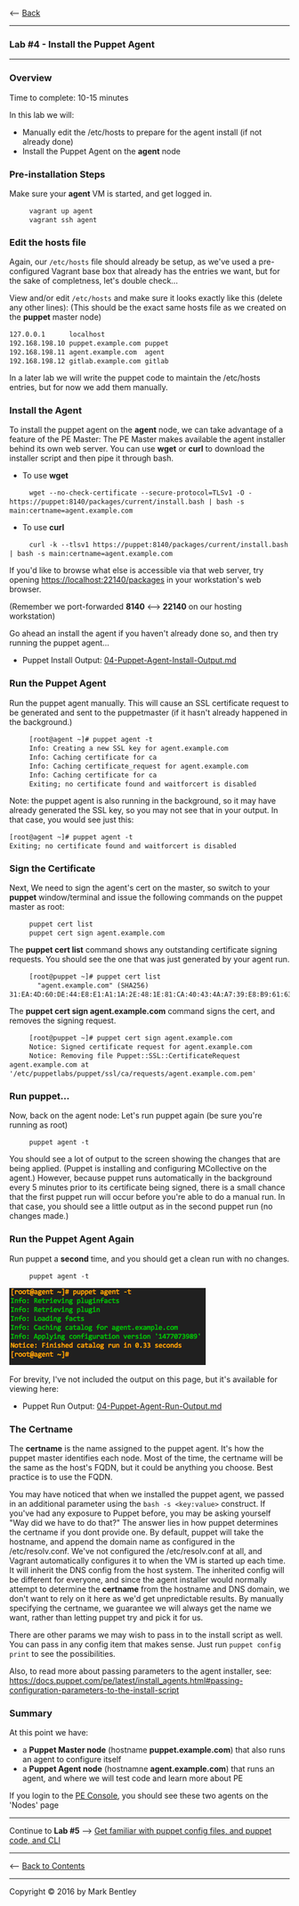<-- [Back](03-Install-Puppet-Master.md#lab-3)

---

### **Lab #4** - Install the Puppet Agent

---

### Overview

Time to complete:  10-15 minutes

In this lab we will:

* Manually edit the /etc/hosts to prepare for the agent install (if not already done)
* Install the Puppet Agent on the **agent** node

### Pre-installation Steps

Make sure your **agent** VM is started, and get logged in.

```
     vagrant up agent
     vagrant ssh agent
```

### Edit the hosts file

Again, our `/etc/hosts` file should already be setup, as we've used a pre-configured
Vagrant base box that already has the entries we want, but for the sake of completness,
let's double check...

View and/or edit `/etc/hosts` and make sure it looks exactly like this (delete any other lines):
(This should be the exact same hosts file as we created on the **puppet** master node)

```
127.0.0.1      localhost
192.168.198.10 puppet.example.com puppet
192.168.198.11 agent.example.com  agent
192.168.198.12 gitlab.example.com gitlab
```

In a later lab we will write the puppet code to maintain the /etc/hosts entries,
but for now we add them manually.

### Install the Agent

To install the puppet agent on the **agent** node, we can take advantage of
a feature of the PE Master:  The PE Master makes available the agent installer
behind its own web server.  You can use **wget** or **curl** to download the
installer script and then pipe it through bash.

* To use **wget**

```
     wget --no-check-certificate --secure-protocol=TLSv1 -O - https://puppet:8140/packages/current/install.bash | bash -s main:certname=agent.example.com
```

* To use **curl**

```
     curl -k --tlsv1 https://puppet:8140/packages/current/install.bash | bash -s main:certname=agent.example.com
```

If you'd like to browse what else is accessible via that web server, try
opening <https://localhost:22140/packages> in your workstation's web browser.

(Remember we port-forwarded **8140** <--> **22140** on our hosting workstation)

Go ahead an install the agent if you haven't already done so, and then
try running the puppet agent...

* Puppet Install Output:  [04-Puppet-Agent-Install-Output.md](04-Puppet-Agent-Install-Output.md)


### Run the Puppet Agent

Run the puppet agent manually.  This will cause an SSL certificate request
to be generated and sent to the puppetmaster (if it hasn't already happened
in the background.)

```
     [root@agent ~]# puppet agent -t
     Info: Creating a new SSL key for agent.example.com
     Info: Caching certificate for ca
     Info: Caching certificate_request for agent.example.com
     Info: Caching certificate for ca
     Exiting; no certificate found and waitforcert is disabled
```

Note:  the puppet agent is also running in the background, so it may have already generated the SSL key,
so you may not see that in your output.  In that case, you would see just this:

```
[root@agent ~]# puppet agent -t
Exiting; no certificate found and waitforcert is disabled
```

### Sign the Certificate

Next, We need to sign the agent's cert on the master, so switch to your **puppet**
window/terminal and issue the following commands on the puppet master as root:

```
     puppet cert list
     puppet cert sign agent.example.com
```

The **puppet cert list** command shows any outstanding certificate signing requests.  You should see the one that was just generated by your agent run.

```
     [root@puppet ~]# puppet cert list
       "agent.example.com" (SHA256) 31:EA:4D:60:DE:44:E8:E1:A1:1A:2E:48:1E:81:CA:40:43:4A:A7:39:E8:B9:61:63:F3:0F:CF:2E:B7:CC:98:22
```

The **puppet cert sign agent.example.com** command signs the cert, and removes the signing request.

```
     [root@puppet ~]# puppet cert sign agent.example.com
     Notice: Signed certificate request for agent.example.com
     Notice: Removing file Puppet::SSL::CertificateRequest agent.example.com at '/etc/puppetlabs/puppet/ssl/ca/requests/agent.example.com.pem'
```

### Run puppet...

Now, back on the agent node:  Let's run puppet again (be sure you're running as root)

```
     puppet agent -t
```

You should see a lot of output to the screen showing the changes that are being applied.
(Puppet is installing and configuring MCollective on the agent.)
However, because puppet runs automatically in the background every 5 minutes prior to
its certificate being signed, there is a small chance that the first puppet run will
occur before you're able to do a manual run.  In that case, you should see a little output
as in the second puppet run (no changes made.)

### Run the Puppet Agent Again

Run puppet a **second** time, and you should get a clean run with no changes.

```
     puppet agent -t
```

![Puppet Agent Clean Run](images/Puppet-Agent-Clean-Run-agent.png)

For brevity, I've not included the output on this page, but it's available for viewing
here:

* Puppet Run Output:  [04-Puppet-Agent-Run-Output.md](04-Puppet-Agent-Run-Output.md)

### The Certname

The **certname** is the name assigned to the puppet agent.  It's how the puppet
master identifies each node.  Most of the time, the certname will be the same
as the host's FQDN, but it could be anything you choose.  Best practice is to
use the FQDN.

You may have noticed that when we installed the puppet agent, we passed in
an additional parameter using the `bash -s <key:value>` construct.  If you've
had any exposure to Puppet before, you may be asking yourself "Way did we have
to do that?"  The answer lies in how puppet determines the certname if you
dont provide one.  By default, puppet will take the hostname, and append the
domain name as configured in the /etc/resolv.conf.  We've not configured
the /etc/resolv.conf at all, and Vagrant automatically configures it to when
the VM is started up each time. It will inherit the DNS config from the host
system.  The inherited config will be different for everyone, and since the
agent installer would normally attempt to determine the **certname** from the
hostname and DNS domain, we don't want to rely on it here as we'd get
unpredictable results.  By manually specifying the certname, we guarantee we
will always get the name we want, rather than letting puppet try and pick
it for us.

There are other params we may wish to pass in to the install script as well.
You can pass in any config item that makes sense.  Just run `puppet config print`
to see the possibilities.

Also, to read more about passing parameters to the agent installer, see:  https://docs.puppet.com/pe/latest/install_agents.html#passing-configuration-parameters-to-the-install-script


### Summary

At this point we have:

- a **Puppet Master node** (hostname **puppet.example.com**) that also runs an agent to configure itself
- a **Puppet Agent node** (hostnamne **agent.example.com**) that runs an agent, and where we will test code and learn more about PE

If you login to the [PE Console](https://127.0.0.1:22443/), you should see these two agents on the 'Nodes' page

---

Continue to **Lab #5** --> [Get familiar with puppet config files, and puppet code, and CLI](05-Puppet-Config-and-Code.md#lab-5)

---

<-- [Back to Contents](/README.md)

---

Copyright © 2016 by Mark Bentley

